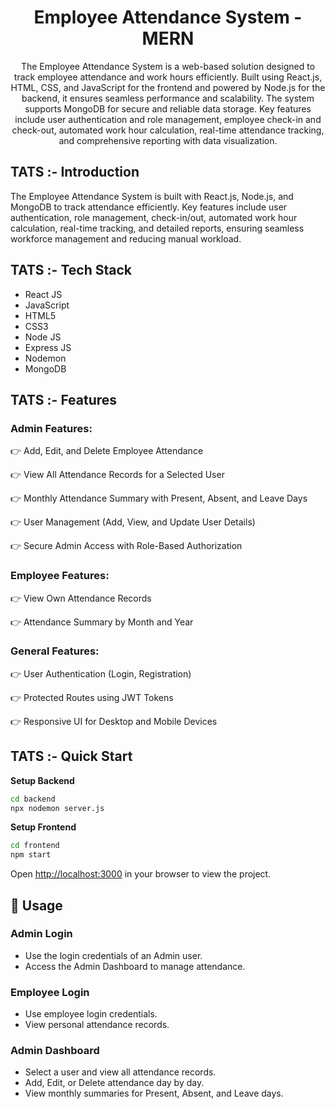 <!-- <div align="center">
  <br />
    <a href="#" target="_blank">
      <img src="./nonRelatedAssets/preview.png" alt="Employee Attendance System">
    </a>
  <br />

  <br />
  <div>
    <img src="https://img.shields.io/badge/React%20JS-61DAFB.svg?style=for-the-badge&logo=React&logoColor=black" alt="reactdotjs" />
    <img src="https://img.shields.io/badge/JavaScript-F7DF1E.svg?style=for-the-badge&logo=JavaScript&logoColor=black" alt="javascript" />
    <img src="https://img.shields.io/badge/HTML5-E34F26.svg?style=for-the-badge&logo=HTML5&logoColor=white" alt="html5" />
    <img src="https://img.shields.io/badge/CSS3-1572B6.svg?style=for-the-badge&logo=CSS3&logoColor=white" alt="css3" />
    <img src="https://img.shields.io/badge/node.js-6DA55F?style=for-the-badge&logo=node.js&logoColor=white" alt="nojedotjs" />
    <img src="https://img.shields.io/badge/express.js-%23404d59.svg?style=for-the-badge&logo=express&logoColor=%2361DAFB" alt="expressjs" />
    <img src="https://img.shields.io/badge/NODEMON-%23323330.svg?style=for-the-badge&logo=nodemon&logoColor=%BBDEAD" alt="nodemon" />
    <img src="https://img.shields.io/badge/MongoDB-%234ea94b.svg?style=for-the-badge&logo=mongodb&logoColor=white" alt="mongodb" />
  </div> -->

  <h1 align="center">Employee Attendance System - MERN</h1>

   <div align="center">
     The Employee Attendance System is a web-based solution designed to track employee attendance and work hours efficiently. Built using React.js, HTML, CSS, and JavaScript for the frontend and powered by Node.js for the backend, it ensures seamless performance and scalability. The system supports MongoDB for secure and reliable data storage. Key features include user authentication and role management, employee check-in and check-out, automated work hour calculation, real-time attendance tracking, and comprehensive reporting with data visualization. 
    </div>
</div>

## <a name="introduction">TATS :- Introduction</a>

The Employee Attendance System is built with React.js, Node.js, and MongoDB to track attendance efficiently. Key features include user authentication, role management, check-in/out, automated work hour calculation, real-time tracking, and detailed reports, ensuring seamless workforce management and reducing manual workload.

## <a name="tech-stack">TATS :- Tech Stack</a>

- React JS
- JavaScript
- HTML5
- CSS3
- Node JS
- Express JS
- Nodemon
- MongoDB

## <a name="features">TATS :- Features</a>

### Admin Features:

👉 Add, Edit, and Delete Employee Attendance

👉 View All Attendance Records for a Selected User

👉 Monthly Attendance Summary with Present, Absent, and Leave Days

👉 User Management (Add, View, and Update User Details)

👉 Secure Admin Access with Role-Based Authorization

### Employee Features:

👉 View Own Attendance Records

👉 Attendance Summary by Month and Year

### General Features:

👉 User Authentication (Login, Registration)

👉 Protected Routes using JWT Tokens

👉 Responsive UI for Desktop and Mobile Devices


## <a name="quick-start">TATS :- Quick Start</a>

**Setup Backend**

```bash
cd backend
npx nodemon server.js
```

**Setup Frontend**

```bash
cd frontend
npm start
```

Open [http://localhost:3000](http://localhost:3000) in your browser to view the project.

## <a name="usage">🚀 Usage</a>

### Admin Login

- Use the login credentials of an Admin user.
- Access the Admin Dashboard to manage attendance.

### Employee Login

- Use employee login credentials.
- View personal attendance records.

### Admin Dashboard

- Select a user and view all attendance records.
- Add, Edit, or Delete attendance day by day.
- View monthly summaries for Present, Absent, and Leave days.
